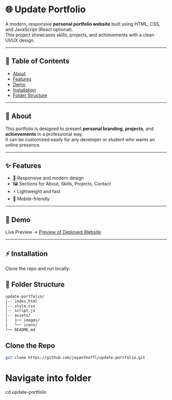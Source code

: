 # 🌐 Update Portfolio

A modern, responsive **personal portfolio website** built using HTML, CSS, and JavaScript (React optional).  
This project showcases skills, projects, and achievements with a clean UI/UX design.  

---

## 📖 Table of Contents
- [About](#-about)
- [Features](#-features)
- [Demo](#-demo)
- [Installation](#-installation)
- [Folder Structure](#-folder-structure)



---

## 📝 About
This portfolio is designed to present **personal branding**, **projects**, and **achievements** in a professional way.  
It can be customized easily for any developer or student who wants an online presence.  

---

## ✨ Features
- 🎨 Responsive and modern design  
- 🖼️ Sections for About, Skills, Projects, Contact  
- ⚡ Lightweight and fast  
- 📱 Mobile-friendly  

---

## 🚀 Demo
Live Preview → [Preview of Deployed Website](https://jayanth-ramakrishnan.netlify.app/)  

---

## ⚡ Installation
Clone the repo and run locally:

## 📂 Folder Structure

```bash
update-portfolio/
│-- index.html
│-- style.css
│-- script.js
│-- assets/
│   ├── images/
│   └── icons/
└── README.md

``` 
## Clone the Repo
```bash
git clone https://github.com/jayanthoffl/update-portfolio.git

```
# Navigate into folder
cd update-portfolio
